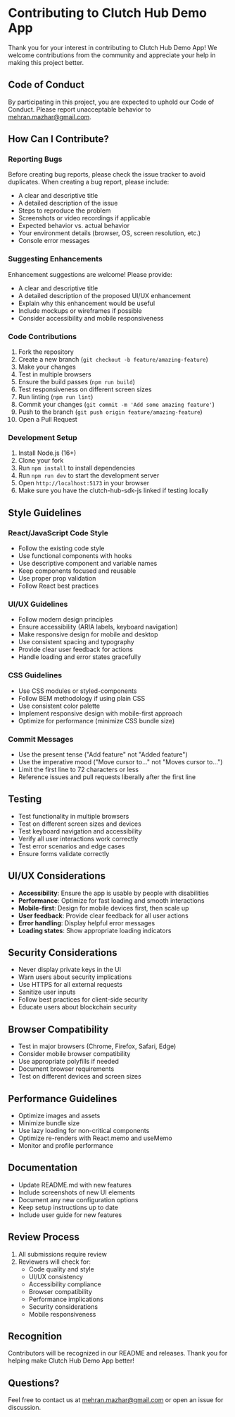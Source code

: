 # Contributing to Clutch Hub Demo App

Thank you for your interest in contributing to Clutch Hub Demo App! We welcome contributions from the community and appreciate your help in making this project better.

## Code of Conduct

By participating in this project, you are expected to uphold our Code of Conduct. Please report unacceptable behavior to mehran.mazhar@gmail.com.

## How Can I Contribute?

### Reporting Bugs

Before creating bug reports, please check the issue tracker to avoid duplicates. When creating a bug report, please include:

- A clear and descriptive title
- A detailed description of the issue
- Steps to reproduce the problem
- Screenshots or video recordings if applicable
- Expected behavior vs. actual behavior
- Your environment details (browser, OS, screen resolution, etc.)
- Console error messages

### Suggesting Enhancements

Enhancement suggestions are welcome! Please provide:

- A clear and descriptive title
- A detailed description of the proposed UI/UX enhancement
- Explain why this enhancement would be useful
- Include mockups or wireframes if possible
- Consider accessibility and mobile responsiveness

### Code Contributions

1. Fork the repository
2. Create a new branch (`git checkout -b feature/amazing-feature`)
3. Make your changes
4. Test in multiple browsers
5. Ensure the build passes (`npm run build`)
6. Test responsiveness on different screen sizes
7. Run linting (`npm run lint`)
8. Commit your changes (`git commit -m 'Add some amazing feature'`)
9. Push to the branch (`git push origin feature/amazing-feature`)
10. Open a Pull Request

### Development Setup

1. Install Node.js (16+)
2. Clone your fork
3. Run `npm install` to install dependencies
4. Run `npm run dev` to start the development server
5. Open `http://localhost:5173` in your browser
6. Make sure you have the clutch-hub-sdk-js linked if testing locally

## Style Guidelines

### React/JavaScript Code Style

- Follow the existing code style
- Use functional components with hooks
- Use descriptive component and variable names
- Keep components focused and reusable
- Use proper prop validation
- Follow React best practices

### UI/UX Guidelines

- Follow modern design principles
- Ensure accessibility (ARIA labels, keyboard navigation)
- Make responsive design for mobile and desktop
- Use consistent spacing and typography
- Provide clear user feedback for actions
- Handle loading and error states gracefully

### CSS Guidelines

- Use CSS modules or styled-components
- Follow BEM methodology if using plain CSS
- Use consistent color palette
- Implement responsive design with mobile-first approach
- Optimize for performance (minimize CSS bundle size)

### Commit Messages

- Use the present tense ("Add feature" not "Added feature")
- Use the imperative mood ("Move cursor to..." not "Moves cursor to...")
- Limit the first line to 72 characters or less
- Reference issues and pull requests liberally after the first line

## Testing

- Test functionality in multiple browsers
- Test on different screen sizes and devices
- Test keyboard navigation and accessibility
- Verify all user interactions work correctly
- Test error scenarios and edge cases
- Ensure forms validate correctly

## UI/UX Considerations

- **Accessibility**: Ensure the app is usable by people with disabilities
- **Performance**: Optimize for fast loading and smooth interactions
- **Mobile-first**: Design for mobile devices first, then scale up
- **User feedback**: Provide clear feedback for all user actions
- **Error handling**: Display helpful error messages
- **Loading states**: Show appropriate loading indicators

## Security Considerations

- Never display private keys in the UI
- Warn users about security implications
- Use HTTPS for all external requests
- Sanitize user inputs
- Follow best practices for client-side security
- Educate users about blockchain security

## Browser Compatibility

- Test in major browsers (Chrome, Firefox, Safari, Edge)
- Consider mobile browser compatibility
- Use appropriate polyfills if needed
- Document browser requirements
- Test on different devices and screen sizes

## Performance Guidelines

- Optimize images and assets
- Minimize bundle size
- Use lazy loading for non-critical components
- Optimize re-renders with React.memo and useMemo
- Monitor and profile performance

## Documentation

- Update README.md with new features
- Include screenshots of new UI elements
- Document any new configuration options
- Keep setup instructions up to date
- Include user guide for new features

## Review Process

1. All submissions require review
2. Reviewers will check for:
   - Code quality and style
   - UI/UX consistency
   - Accessibility compliance
   - Browser compatibility
   - Performance implications
   - Security considerations
   - Mobile responsiveness

## Recognition

Contributors will be recognized in our README and releases. Thank you for helping make Clutch Hub Demo App better!

## Questions?

Feel free to contact us at mehran.mazhar@gmail.com or open an issue for discussion.
